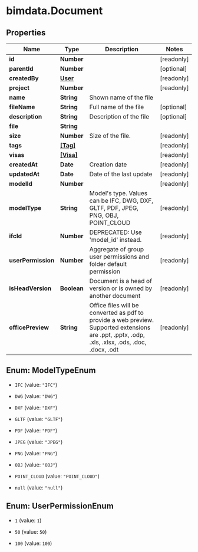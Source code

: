 # bimdata.Document

## Properties

Name | Type | Description | Notes
------------ | ------------- | ------------- | -------------
**id** | **Number** |  | [readonly] 
**parentId** | **Number** |  | [optional] 
**createdBy** | [**User**](User.md) |  | [readonly] 
**project** | **Number** |  | [readonly] 
**name** | **String** | Shown name of the file | 
**fileName** | **String** | Full name of the file | [optional] 
**description** | **String** | Description of the file | [optional] 
**file** | **String** |  | 
**size** | **Number** | Size of the file. | [readonly] 
**tags** | [**[Tag]**](Tag.md) |  | [readonly] 
**visas** | [**[Visa]**](Visa.md) |  | [readonly] 
**createdAt** | **Date** | Creation date | [readonly] 
**updatedAt** | **Date** | Date of the last update | [readonly] 
**modelId** | **Number** |  | [readonly] 
**modelType** | **String** | Model&#39;s type. Values can be IFC, DWG, DXF, GLTF, PDF, JPEG, PNG, OBJ, POINT_CLOUD | [readonly] 
**ifcId** | **Number** | DEPRECATED: Use &#39;model_id&#39; instead. | [readonly] 
**userPermission** | **Number** | Aggregate of group user permissions and folder default permission | [readonly] 
**isHeadVersion** | **Boolean** | Document is a head of version or is owned by another document | [readonly] 
**officePreview** | **String** | Office files will be converted as pdf to provide a web preview. Supported extensions are .ppt, .pptx, .odp, .xls, .xlsx, .ods, .doc, .docx, .odt | [readonly] 



## Enum: ModelTypeEnum


* `IFC` (value: `"IFC"`)

* `DWG` (value: `"DWG"`)

* `DXF` (value: `"DXF"`)

* `GLTF` (value: `"GLTF"`)

* `PDF` (value: `"PDF"`)

* `JPEG` (value: `"JPEG"`)

* `PNG` (value: `"PNG"`)

* `OBJ` (value: `"OBJ"`)

* `POINT_CLOUD` (value: `"POINT_CLOUD"`)

* `null` (value: `"null"`)





## Enum: UserPermissionEnum


* `1` (value: `1`)

* `50` (value: `50`)

* `100` (value: `100`)




